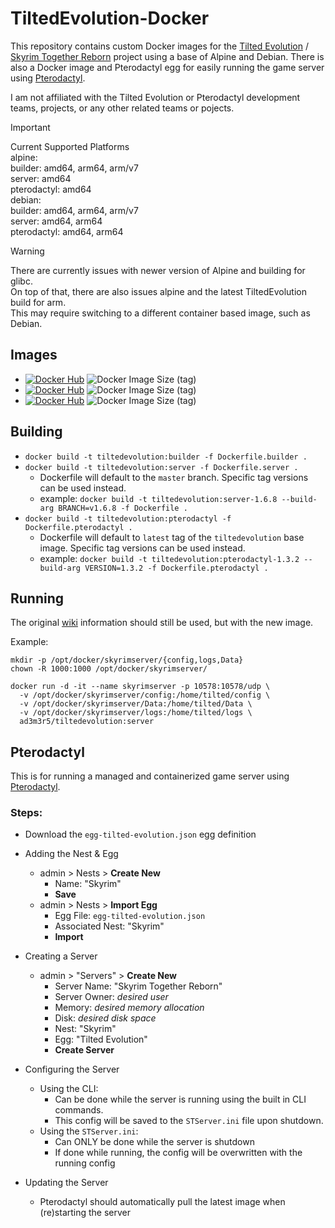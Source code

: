 # TiltedEvolution-Docker
This repository contains custom Docker images for the [Tilted Evolution](https://github.com/tiltedphoques/TiltedEvolution) / [Skyrim Together Reborn](https://skyrim-together.com/) project using a base of Alpine and Debian. There is also a Docker image and Pterodactyl egg for easily running the game server using [Pterodactyl](https://pterodactyl.io/).

I am not affiliated with the Tilted Evolution or Pterodactyl development teams, projects, or any other related teams or pojects.

> [!IMPORTANT]
> Current Supported Platforms  
> alpine:  
>   builder: amd64, arm64, arm/v7  
>   server: amd64  
>   pterodactyl: amd64  
> debian:  
>   builder: amd64, arm64, arm/v7  
>   server: amd64, arm64  
>   pterodactyl: amd64, arm64  

> [!WARNING]
> There are currently issues with newer version of Alpine and building for glibc.  
> On top of that, there are also issues alpine and the latest TiltedEvolution build for arm.  
> This may require switching to a different container based image, such as Debian.  

## Images
* [![Docker Hub](https://img.shields.io/badge/DockerHub-builder-blue?logo=docker&style=plastic)](https://hub.docker.com/r/ad3m3r5/tiltedevolution) ![Docker Image Size (tag)](https://img.shields.io/docker/image-size/ad3m3r5/tiltedevolution/builder-latest?logo=docker&style=plastic)
* [![Docker Hub](https://img.shields.io/badge/DockerHub-server-blue?logo=docker&style=plastic)](https://hub.docker.com/r/ad3m3r5/tiltedevolution) ![Docker Image Size (tag)](https://img.shields.io/docker/image-size/ad3m3r5/tiltedevolution/server-latest?logo=docker&style=plastic)
* [![Docker Hub](https://img.shields.io/badge/DockerHub-pterodactyl-blue?logo=docker&style=plastic)](https://hub.docker.com/r/ad3m3r5/tiltedevolution) ![Docker Image Size (tag)](https://img.shields.io/docker/image-size/ad3m3r5/tiltedevolution/pterodactyl-latest?logo=docker&style=plastic)

## Building
  * `docker build -t tiltedevolution:builder -f Dockerfile.builder .`
  * `docker build -t tiltedevolution:server -f Dockerfile.server .`
    * Dockerfile will default to the `master` branch. Specific tag versions can be used instead.
    * example: `docker build -t tiltedevolution:server-1.6.8 --build-arg BRANCH=v1.6.8 -f Dockerfile .`
  * `docker build -t tiltedevolution:pterodactyl -f Dockerfile.pterodactyl .`
    * Dockerfile will default to `latest` tag of the `tiltedevolution` base image. Specific tag versions can be used instead.
    * example: `docker build -t tiltedevolution:pterodactyl-1.3.2 --build-arg VERSION=1.3.2 -f Dockerfile.pterodactyl .`


## Running
The original [wiki](https://wiki.tiltedphoques.com/tilted-online/guides/server-guide/linux-setup/docker-setup) information should still be used, but with the new image.

Example:
```
mkdir -p /opt/docker/skyrimserver/{config,logs,Data}
chown -R 1000:1000 /opt/docker/skyrimserver/

docker run -d -it --name skyrimserver -p 10578:10578/udp \
  -v /opt/docker/skyrimserver/config:/home/tilted/config \
  -v /opt/docker/skyrimserver/Data:/home/tilted/Data \
  -v /opt/docker/skyrimserver/logs:/home/tilted/logs \
  ad3m3r5/tiltedevolution:server
```

## Pterodactyl
This is for running a managed and containerized game server using [Pterodactyl](https://pterodactyl.io/).

### Steps:
* Download the `egg-tilted-evolution.json` egg definition

* Adding the Nest & Egg
  * admin > Nests > **Create New**
    * Name: "Skyrim"
    * **Save**
  * admin > Nests > **Import Egg**
    * Egg File: `egg-tilted-evolution.json`
    * Associated Nest: "Skyrim"
    * **Import**

* Creating a Server
  * admin > "Servers" > **Create New**
    * Server Name: "Skyrim Together Reborn"
    * Server Owner: *desired user*
    * Memory: *desired memory allocation*
    * Disk: *desired disk space*
    * Nest: "Skyrim"
    * Egg: "Tilted Evolution"
    * **Create Server**

* Configuring the Server
  * Using the CLI:
    * Can be done while the server is running using the built in CLI commands.
    * This config will be saved to the `STServer.ini` file upon shutdown.
  * Using the `STServer.ini`:
    * Can ONLY be done while the server is shutdown
    * If done while running, the config will be overwritten with the running config

* Updating the Server
  * Pterodactyl should automatically pull the latest image when (re)starting the server
